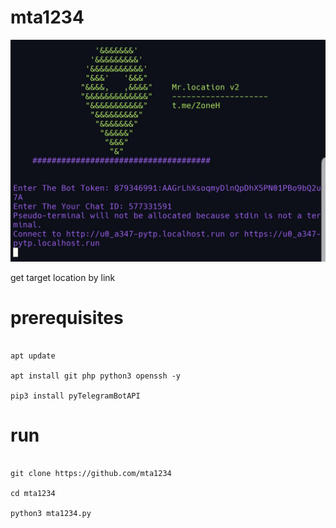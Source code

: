 # mta1234
<img src='mrlocation_v2.jpg' />

get target location by link
<br />
# prerequisites
<pre>
<code>
apt update <br />
apt install git php python3 openssh -y <br />
pip3 install pyTelegramBotAPI 
</code></pre>


# run
<pre><code>
git clone https://github.com/mta1234  <br />
cd mta1234  <br />
python3 mta1234.py
</code></pre>

